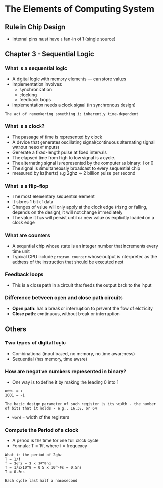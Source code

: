 # The Elements of Computing System

## Rule in Chip Design

- Internal pins must have a fan-in of 1 (single source)

## Chapter 3 - Sequential Logic

### What is a sequential logic

- A digital logic with memory elements — can store values
- Implementation involves:
  - synchronization
  - clocking
  - feedback loops
- implementation needs a clock signal (in synchronous design)

```
The act of remembering something is inherently time-dependent
```

### What is a clock?

- The passage of time is represented by clock
- A device that generates oscillating signal(continuous alternating signal without need of inputs)
- Generate a fixed-length pulse at fixed intervals
- The elapsed time from high to low signal is a cycle.
- The alternating signal is represented by the computer as binary: 1 or 0
- The signal is simultaneously broadcast to every sequential chip
- measured by hz(hertz) e.g 2ghz => 2 billion pulse per second

### What is a flip-flop

- The most elementary sequential element
- It stores 1 bit of data
- Changes of value will only apply at the clock edge (rising or falling, depends on the design), it will not change immediately
- The value it has will persist until ca new value os explicitly loaded on a clock edge

### What are counters

- A sequntial chip whose state is an integer number that increments every time unit
- Typical CPU include `program counter` whose output is interpreted as the address of the instruction that should be executed next

### Feedback loops

- This is a close path in a circuit that feeds the output back to the input

### Difference between open and close path circuits

- **Open path**: has a break or interruption to prevent the flow of elctricity
- **Close path**: continuous, without break or interruption

## Others

### Two types of digital logic

- Combinational (input based, no memory, no time awareness)
- Sequential (has memory, time aware)

### How are negative numbers represented in binary?

- One way is to define it by making the leading 0 into 1

```
0001 = 1
1001 = -1
```

`The basic design parameter of such register is its width - the number of bits that it holds - e.g., 16,32, or 64`

- `word` = width of the registers

### Compute the Period of a clock

- A period is the time for one full clock cycle
- Formula: T = 1/f, where f = frequency

```
What is the period of 2ghz
T = 1/f
f = 2ghz = 2 x 10^9hz
T = 1/2x10^9 = 0.5 x 10^-9s = 0.5ns
T = 0.5ns

Each cycle last half a nanosecond
```
